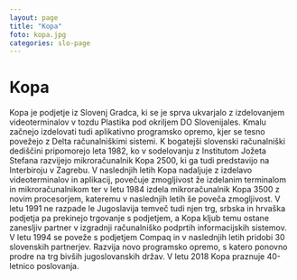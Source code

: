 ```yaml
---
layout: page
title: "Kopa"
foto: kopa.jpg
categories: slo-page
---
```


# Kopa

Kopa je podjetje iz Slovenj Gradca, ki se je sprva ukvarjalo z izdelovanjem videoterminalov v
tozdu Plastika pod okriljem DO Slovenijales. Kmalu začnejo izdelovati tudi aplikativno
programsko opremo, kjer se tesno povežejo z Delta računalniškimi sistemi. K bogatejši
slovenski računalniški dediščini pripomorejo leta 1982, ko v sodelovanju z Institutom Jožeta
Stefana razvijejo mikroračunalnik Kopa 2500, ki ga tudi predstavijo na Interbiroju v Zagrebu.
V naslednjih letih Kopa nadaljuje z izdelavo videoterminalov in aplikacij, povečuje
zmogljivost že izdelanim terminalom in mikroračunalnikom ter v letu 1984 izdela
mikroračunalnik Kopa 3500 z novim procesorjem, kateremu v naslednjih letih še poveča
zmogljivost. V letu 1991 ne razpade le Jugoslavija temveč tudi njen trg, srbska in hrvaška
podjetja pa prekinejo trgovanje s podjetjem, a Kopa kljub temu ostane zanesljiv partner v
izgradnji računalniško podprtih informacijskih sistemov. V letu 1994 se poveže s podjetjem
Compaq in v naslednjih letih pridobi 30 slovenskih partnerjev. Razvija novo programsko
opremo, s katero ponovno prodre na trg bivših jugoslovanskih držav. V letu 2018 Kopa
praznuje 40-letnico poslovanja.